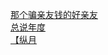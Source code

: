 [那个骗亲友钱的好亲友](http://tieba.baidu.com/p/3473331858?see_lz=1&pn=)   
[总说年度](http://tieba.baidu.com/p/3473168281?see_lz=1&pn=)   
[【纵月](http://tieba.baidu.com/p/3473202058?see_lz=1&pn=)   
